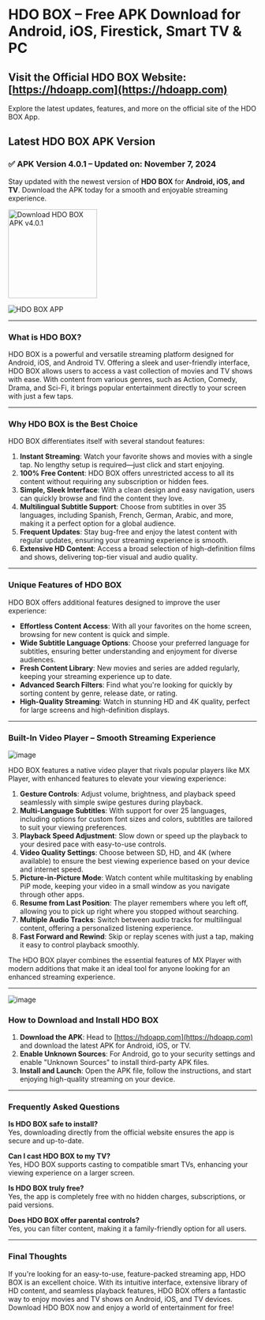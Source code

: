 # HDO BOX – Free APK Download for Android, iOS, Firestick, Smart TV & PC

## Visit the Official HDO BOX Website: [https://hdoapp.com](https://hdoapp.com)
Explore the latest updates, features, and more on the official site of the HDO BOX App.

## Latest HDO BOX APK Version
### ✅ APK Version 4.0.1 – Updated on: November 7, 2024
Stay updated with the newest version of **HDO BOX** for **Android, iOS, and TV**. Download the APK today for a smooth and enjoyable streaming experience.

<a href="https://github.com/fsmdeveloper/hdo.box/releases/download/v4.0.1/hdo_box_v4.0.1.apk">
  <img src="https://img.shields.io/badge/Download-v4.0.1-FBD0A5" alt="Download HDO BOX APK v4.0.1" width="180"/>
</a>

![HDO BOX APP](https://hdoapp.com/images/banner_hdo_box.png)

---

### What is HDO BOX?

HDO BOX is a powerful and versatile streaming platform designed for Android, iOS, and Android TV. Offering a sleek and user-friendly interface, HDO BOX allows users to access a vast collection of movies and TV shows with ease. With content from various genres, such as Action, Comedy, Drama, and Sci-Fi, it brings popular entertainment directly to your screen with just a few taps.

---

### Why HDO BOX is the Best Choice

HDO BOX differentiates itself with several standout features:

1. **Instant Streaming**: Watch your favorite shows and movies with a single tap. No lengthy setup is required—just click and start enjoying.
2. **100% Free Content**: HDO BOX offers unrestricted access to all its content without requiring any subscription or hidden fees.
3. **Simple, Sleek Interface**: With a clean design and easy navigation, users can quickly browse and find the content they love.
4. **Multilingual Subtitle Support**: Choose from subtitles in over 35 languages, including Spanish, French, German, Arabic, and more, making it a perfect option for a global audience.
5. **Frequent Updates**: Stay bug-free and enjoy the latest content with regular updates, ensuring your streaming experience is smooth.
6. **Extensive HD Content**: Access a broad selection of high-definition films and shows, delivering top-tier visual and audio quality.

---

### Unique Features of HDO BOX

HDO BOX offers additional features designed to improve the user experience:

- **Effortless Content Access**: With all your favorites on the home screen, browsing for new content is quick and simple.
- **Wide Subtitle Language Options**: Choose your preferred language for subtitles, ensuring better understanding and enjoyment for diverse audiences.
- **Fresh Content Library**: New movies and series are added regularly, keeping your streaming experience up to date.
- **Advanced Search Filters**: Find what you're looking for quickly by sorting content by genre, release date, or rating.
- **High-Quality Streaming**: Watch in stunning HD and 4K quality, perfect for large screens and high-definition displays.

---

### Built-In Video Player – Smooth Streaming Experience

![image](https://github.com/user-attachments/assets/186ab96f-aa10-4871-8c6c-4645335cf426)

HDO BOX features a native video player that rivals popular players like MX Player, with enhanced features to elevate your viewing experience:

1. **Gesture Controls**: Adjust volume, brightness, and playback speed seamlessly with simple swipe gestures during playback.
2. **Multi-Language Subtitles**: With support for over 25 languages, including options for custom font sizes and colors, subtitles are tailored to suit your viewing preferences.
3. **Playback Speed Adjustment**: Slow down or speed up the playback to your desired pace with easy-to-use controls.
4. **Video Quality Settings**: Choose between SD, HD, and 4K (where available) to ensure the best viewing experience based on your device and internet speed.
5. **Picture-in-Picture Mode**: Watch content while multitasking by enabling PiP mode, keeping your video in a small window as you navigate through other apps.
6. **Resume from Last Position**: The player remembers where you left off, allowing you to pick up right where you stopped without searching.
7. **Multiple Audio Tracks**: Switch between audio tracks for multilingual content, offering a personalized listening experience.
8. **Fast Forward and Rewind**: Skip or replay scenes with just a tap, making it easy to control playback smoothly.

The HDO BOX player combines the essential features of MX Player with modern additions that make it an ideal tool for anyone looking for an enhanced streaming experience.

---

![image](https://github.com/user-attachments/assets/4167c629-d59c-41f0-bd4a-233d16d3cbfd)

### How to Download and Install HDO BOX

1. **Download the APK**: Head to [https://hdoapp.com](https://hdoapp.com) and download the latest APK for Android, iOS, or TV.
2. **Enable Unknown Sources**: For Android, go to your security settings and enable "Unknown Sources" to install third-party APK files.
3. **Install and Launch**: Open the APK file, follow the instructions, and start enjoying high-quality streaming on your device.

---

### Frequently Asked Questions

**Is HDO BOX safe to install?**  
Yes, downloading directly from the official website ensures the app is secure and up-to-date.

**Can I cast HDO BOX to my TV?**  
Yes, HDO BOX supports casting to compatible smart TVs, enhancing your viewing experience on a larger screen.

**Is HDO BOX truly free?**  
Yes, the app is completely free with no hidden charges, subscriptions, or paid versions.

**Does HDO BOX offer parental controls?**  
Yes, you can filter content, making it a family-friendly option for all users.

---

### Final Thoughts

If you're looking for an easy-to-use, feature-packed streaming app, HDO BOX is an excellent choice. With its intuitive interface, extensive library of HD content, and seamless playback features, HDO BOX offers a fantastic way to enjoy movies and TV shows on Android, iOS, and TV devices. Download HDO BOX now and enjoy a world of entertainment for free!
